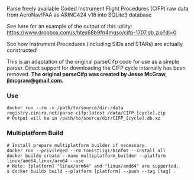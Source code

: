 Parse freely available Coded Instrument Flight Procedures (CIFP) raw data from AeroNav/FAA as ARINC424 v18 into SQLite3 database

See here for an example of the output of this utility: https://www.dropbox.com/s/htex68b9fn4mgso/cifp-1707.db.zip?dl=0

See how Instrument Procedures (including SIDs and STARs) are actually constructed!

This is an adaptation of the original parseCifp code for use as a simple parser. Direct support for downloading the CIFP
cycle internally has been removed. **The original parseCifp was created by Jesse McGraw, jlmcgraw@gmail.com.**

### Use

```shell
docker run --rm -v /path/to/source/dir:/data registry.cinira.net/parse-cifp:latest /data/CIFP_[cycle].zip
# Output will be in /path/to/source/dir/CIFP_[cycle].db.xz 
```

### Multiplatform Build

```shell
# Install prepare multiplatform builder if necessary.
docker run --privileged --rm tonistiigi/binfmt --install all
docker buildx create --name multiplatform_builder --platform linux/amd64,linux/arm64 --use
# Note: [platform] "linux/arm64" and "linux/amd64" are supported.
$ docker buildx build --platform [platform] --push --tag [tag] .
```
